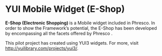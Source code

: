 YUI Mobile Widget (E-Shop)
===================

<b>E-Shop (Electronic Shopping) </b>is a Mobile widget included in Phresco. In order to show  the Framework’s potential,
the E-Shop has been developed by encompassing all the facets offered by Phresco .  

This pilot project has created using YUI3 widgets. For more, visit http://yuilibrary.com/projects/yui3/.